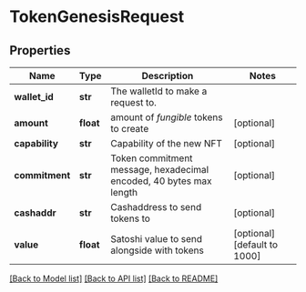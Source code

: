 # TokenGenesisRequest

## Properties
Name | Type | Description | Notes
------------ | ------------- | ------------- | -------------
**wallet_id** | **str** | The walletId to make a request to. | 
**amount** | **float** | amount of *fungible* tokens to create | [optional] 
**capability** | **str** | Capability of the new NFT | [optional] 
**commitment** | **str** | Token commitment message, hexadecimal encoded, 40 bytes max length | [optional] 
**cashaddr** | **str** | Cashaddress to send tokens to | [optional] 
**value** | **float** | Satoshi value to send alongside with tokens | [optional] [default to 1000]

[[Back to Model list]](../README.md#documentation-for-models) [[Back to API list]](../README.md#documentation-for-api-endpoints) [[Back to README]](../README.md)


